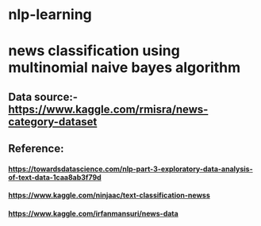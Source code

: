 # nlp-learning
# news classification using multinomial naive bayes algorithm
## Data source:- https://www.kaggle.com/rmisra/news-category-dataset
## Reference:
#### https://towardsdatascience.com/nlp-part-3-exploratory-data-analysis-of-text-data-1caa8ab3f79d
#### https://www.kaggle.com/ninjaac/text-classification-newss 
#### https://www.kaggle.com/irfanmansuri/news-data

